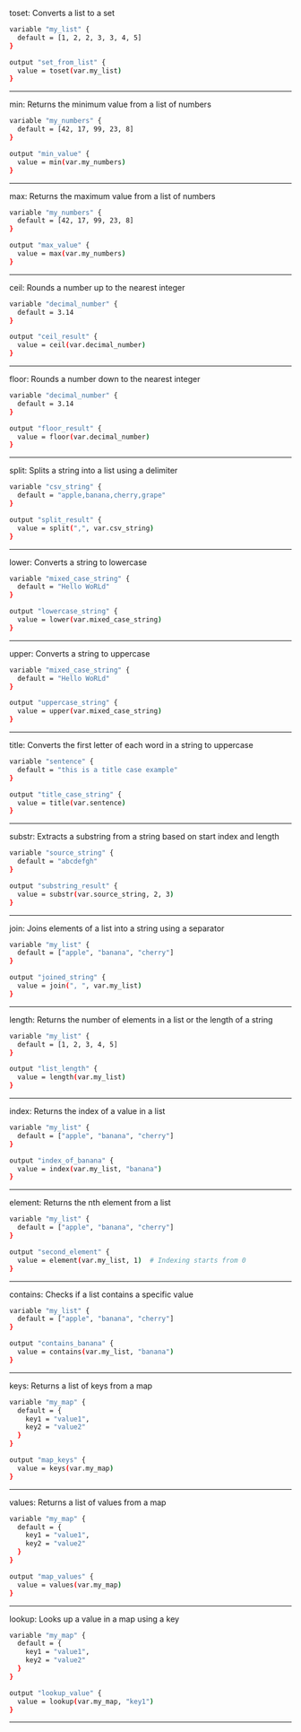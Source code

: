 


toset: Converts a list to a set






```bash
variable "my_list" {
  default = [1, 2, 2, 3, 3, 4, 5]
}

output "set_from_list" {
  value = toset(var.my_list)
}

```



__________________________________________________________________________________________





min: Returns the minimum value from a list of numbers




```bash
variable "my_numbers" {
  default = [42, 17, 99, 23, 8]
}

output "min_value" {
  value = min(var.my_numbers)
}

```



__________________________________________________________________________________________





max: Returns the maximum value from a list of numbers




```bash
variable "my_numbers" {
  default = [42, 17, 99, 23, 8]
}

output "max_value" {
  value = max(var.my_numbers)
}

```



__________________________________________________________________________________________





ceil: Rounds a number up to the nearest integer




```bash
variable "decimal_number" {
  default = 3.14
}

output "ceil_result" {
  value = ceil(var.decimal_number)
}

```



__________________________________________________________________________________________



floor: Rounds a number down to the nearest integer






```bash
variable "decimal_number" {
  default = 3.14
}

output "floor_result" {
  value = floor(var.decimal_number)
}

```



__________________________________________________________________________________________






split: Splits a string into a list using a delimiter



```bash
variable "csv_string" {
  default = "apple,banana,cherry,grape"
}

output "split_result" {
  value = split(",", var.csv_string)
}

```



__________________________________________________________________________________________




lower: Converts a string to lowercase





```bash
variable "mixed_case_string" {
  default = "Hello WoRLd"
}

output "lowercase_string" {
  value = lower(var.mixed_case_string)
}

```



__________________________________________________________________________________________





upper: Converts a string to uppercase




```bash
variable "mixed_case_string" {
  default = "Hello WoRLd"
}

output "uppercase_string" {
  value = upper(var.mixed_case_string)
}

```



__________________________________________________________________________________________




title: Converts the first letter of each word in a string to uppercase





```bash
variable "sentence" {
  default = "this is a title case example"
}

output "title_case_string" {
  value = title(var.sentence)
}

```



__________________________________________________________________________________________





substr: Extracts a substring from a string based on start index and length




```bash
variable "source_string" {
  default = "abcdefgh"
}

output "substring_result" {
  value = substr(var.source_string, 2, 3)
}

```



__________________________________________________________________________________________






join: Joins elements of a list into a string using a separator



```bash
variable "my_list" {
  default = ["apple", "banana", "cherry"]
}

output "joined_string" {
  value = join(", ", var.my_list)
}

```



__________________________________________________________________________________________





length: Returns the number of elements in a list or the length of a string




```bash
variable "my_list" {
  default = [1, 2, 3, 4, 5]
}

output "list_length" {
  value = length(var.my_list)
}

```



__________________________________________________________________________________________





index: Returns the index of a value in a list




```bash
variable "my_list" {
  default = ["apple", "banana", "cherry"]
}

output "index_of_banana" {
  value = index(var.my_list, "banana")
}

```



__________________________________________________________________________________________




element: Returns the nth element from a list





```bash
variable "my_list" {
  default = ["apple", "banana", "cherry"]
}

output "second_element" {
  value = element(var.my_list, 1)  # Indexing starts from 0
}

```



__________________________________________________________________________________________




contains: Checks if a list contains a specific value





```bash
variable "my_list" {
  default = ["apple", "banana", "cherry"]
}

output "contains_banana" {
  value = contains(var.my_list, "banana")
}

```



__________________________________________________________________________________________



keys: Returns a list of keys from a map






```bash
variable "my_map" {
  default = {
    key1 = "value1",
    key2 = "value2"
  }
}

output "map_keys" {
  value = keys(var.my_map)
}

```



__________________________________________________________________________________________



values: Returns a list of values from a map






```bash
variable "my_map" {
  default = {
    key1 = "value1",
    key2 = "value2"
  }
}

output "map_values" {
  value = values(var.my_map)
}

```



__________________________________________________________________________________________




lookup: Looks up a value in a map using a key





```bash
variable "my_map" {
  default = {
    key1 = "value1",
    key2 = "value2"
  }
}

output "lookup_value" {
  value = lookup(var.my_map, "key1")
}

```



__________________________________________________________________________________________

